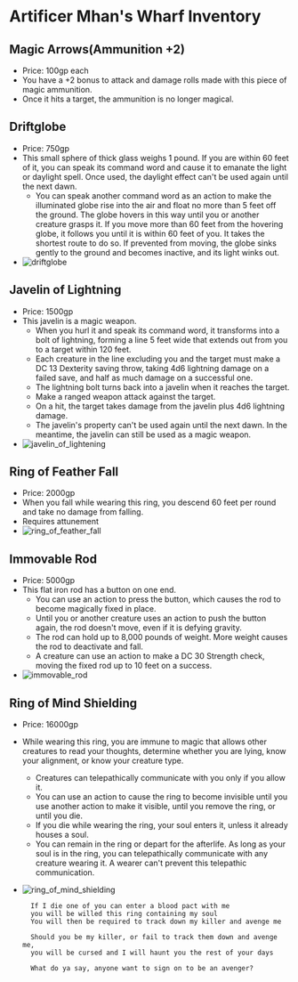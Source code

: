 # Artificer Mhan's Wharf Inventory
## Magic Arrows(Ammunition +2)
  * Price: 100gp each
  * You have a +2 bonus to attack and damage rolls made with this piece of magic ammunition.
  * Once it hits a target, the ammunition is no longer magical.

## Driftglobe
  * Price: 750gp
  * This small sphere of thick glass weighs 1 pound. If you are within 60 feet of it, you can speak its command word and cause it to emanate the light or daylight spell. Once used, the daylight effect can't be used again until the next dawn.
    * You can speak another command word as an action to make the illuminated globe rise into the air and float no more than 5 feet off the ground. The globe hovers in this way until you or another creature grasps it. If you move more than 60 feet from the hovering globe, it follows you until it is within 60 feet of you. It takes the shortest route to do so. If prevented from moving, the globe sinks gently to the ground and becomes inactive, and its light winks out.
  * ![driftglobe](https://www.aidedd.org/dnd/images-om/driftglobe.jpg)

## Javelin of Lightning
  * Price: 1500gp
  * This javelin is a magic weapon.
    * When you hurl it and speak its command word, it transforms into a bolt of lightning, forming a line 5 feet wide that extends out from you to a target within 120 feet.
    * Each creature in the line excluding you and the target must make a DC 13 Dexterity saving throw, taking 4d6 lightning damage on a failed save, and half as much damage on a successful one.
    * The lightning bolt turns back into a javelin when it reaches the target.
    * Make a ranged weapon attack against the target.
    * On a hit, the target takes damage from the javelin plus 4d6 lightning damage.
    * The javelin's property can't be used again until the next dawn. In the meantime, the javelin can still be used as a magic weapon.
  * ![javelin_of_lightening](https://www.worldanvil.com/uploads/images/0d125b80ac8c38d807e9b8ed2978feb7.png)

## Ring of Feather Fall
  * Price: 2000gp
  * When you fall while wearing this ring, you descend 60 feet per round and take no damage from falling.
  * Requires attunement
  * ![ring_of_feather_fall](https://www.aidedd.org/dnd/images-om/ring-of-feather-falling.jpg)

## Immovable Rod
  * Price: 5000gp
  * This flat iron rod has a button on one end.
    * You can use an action to press the button, which causes the rod to become magically fixed in place.
    * Until you or another creature uses an action to push the button again, the rod doesn't move, even if it is defying gravity.
    * The rod can hold up to 8,000 pounds of weight. More weight causes the rod to deactivate and fall.
    * A creature can use an action to make a DC 30 Strength check, moving the fixed rod up to 10 feet on a success.
  * ![immovable_rod](https://www.aidedd.org/dnd/images-om/immovable-rod.jpg)

## Ring of Mind Shielding
  * Price: 16000gp
  * While wearing this ring, you are immune to magic that allows other creatures to read your thoughts, determine whether you are lying, know your alignment, or know your creature type.
    * Creatures can telepathically communicate with you only if you allow it.
    * You can use an action to cause the ring to become invisible until you use another action to make it visible, until you remove the ring, or until you die.
    * If you die while wearing the ring, your soul enters it, unless it already houses a soul.
    * You can remain in the ring or depart for the afterlife. As long as your soul is in the ring, you can telepathically communicate with any creature wearing it. A wearer can't prevent this telepathic communication.
  * ![ring_of_mind_shielding](https://www.aidedd.org/dnd/images-om/ring-of-mind-shielding.jpg)

          If I die one of you can enter a blood pact with me
          you will be willed this ring containing my soul
          You will then be required to track down my killer and avenge me

          Should you be my killer, or fail to track them down and avenge me,
          you will be cursed and I will haunt you the rest of your days

          What do ya say, anyone want to sign on to be an avenger?
